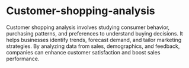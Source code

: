# Customer-shopping-analysis
Customer shopping analysis involves studying consumer behavior, purchasing patterns, and preferences to understand buying decisions. It helps businesses identify trends, forecast demand, and tailor marketing strategies. By analyzing data from sales, demographics, and feedback, companies can enhance customer satisfaction and boost sales performance.
